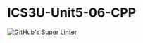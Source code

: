# ICS3U-Unit5-06-CPP

[![GitHub's Super Linter](https://github.com/Seti-Ngabo/ICS3U-Unit5-06-CPP/workflows/GitHub's%20Super%20Linter/badge.svg)](https://github.com/Seti-Ngabo/ICS3U-Unit5-06-CPP/actions)
